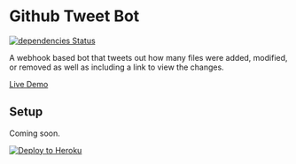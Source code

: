 # Github Tweet Bot

[![dependencies Status](https://david-dm.org/fasty48/github-tweet-bot/status.svg "dependencies Status")](https://david-dm.org/fasty48/github-tweet-bot)

A webhook based bot that tweets out how many files were added, modified, or removed as well as including a link to view the changes.

[Live Demo](https://twitter.com/Fasty48_Dev)

## Setup

Coming soon.

[![Deploy to Heroku](https://www.herokucdn.com/deploy/button.svg "Deploy to Heroku")](https://heroku.com/deploy?template=https://github.com/fasty48/github-tweet-bot)